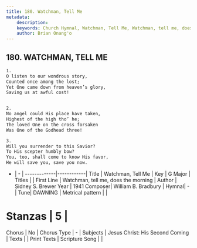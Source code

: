 ```yaml
---
title: 180. Watchman, Tell Me
metadata:
    description: 
    keywords: Church Hymnal, Watchman, Tell Me, Watchman, tell me, does the morning, 
    author: Brian Onang'o
---
```



## 180. WATCHMAN, TELL ME

```txt
1.
O listen to our wondrous story,
Counted once among the lost;
Yet One came down from heaven’s glory,
Saving us at awful cost!


2.
No angel could His place have taken,
Highest of the high tho’ he;
The loved One on the cross forsaken
Was One of the Godhead three!

3.
Will you surrender to this Savior?
To His scepter humbly bow?
You, too, shall come to know His favor,
He will save you, save you now.
```

- |   -  |
-------------|------------|
Title | Watchman, Tell Me |
Key | G Major |
Titles |  |
First Line | Watchman, tell me, does the morning |
Author | Sidney S. Brewer
Year | 1941
Composer| William B. Bradbury |
Hymnal|  - |
Tune| DAWNING |
Metrical pattern | |
# Stanzas | 5 |
Chorus | No |
Chorus Type | - |
Subjects | Jesus Christ: His Second Coming |
Texts |  |
Print Texts | 
Scripture Song |  |
  
